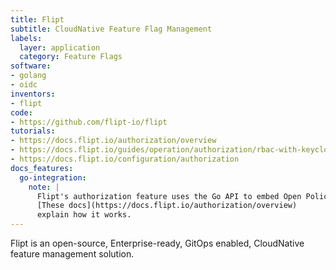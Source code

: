 ```yaml
---
title: Flipt
subtitle: CloudNative Feature Flag Management
labels:
  layer: application
  category: Feature Flags
software:
- golang
- oidc
inventors:
- flipt
code:
- https://github.com/flipt-io/flipt
tutorials:
- https://docs.flipt.io/authorization/overview
- https://docs.flipt.io/guides/operation/authorization/rbac-with-keycloak
- https://docs.flipt.io/configuration/authorization
docs_features:
  go-integration:
    note: |
      Flipt's authorization feature uses the Go API to embed Open Policy Agent and evaluate authorization policies
      [These docs](https://docs.flipt.io/authorization/overview)
      explain how it works.
---
```

Flipt is an open-source, Enterprise-ready, GitOps enabled, CloudNative feature management solution.
